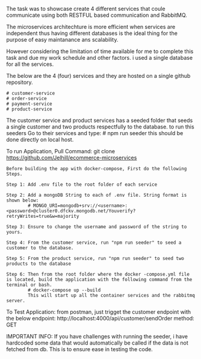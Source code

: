 The task was to showcase create 4 different services that coule communicate using both RESTFUL based communication and RabbitMQ.

The microservices architechture is more efficient when services are independent thus having different databases is the ideal thing for the purpose of easy maintanance ans scalability.

However considering the limitation of time available for me to complete this task and due my work schedule and other factors. i used a single database for all the services. 

The below are the 4 (four) services and they are hosted on a single github repository.

    # customer-service
    # order-service
    # payment-service
    # product-service

The customer service and product services has a seeded folder that seeds a single customer and two products respectfully to the database. to run this seeders Go to their services and type:
    # npm run seeder
    this should be done directly on local host. 


To run Application,
    Pull Command: git clone https://github.com/Jelhill/ecommerce-microservices
    
    Before building the app with docker-compose, First do the following Steps.

    Step 1: Add .env file to the root folder of each service

    Step 2: Add a mongoDB String to each of .env file. String format is shown below:
            # MONGO_URI=mongodb+srv://<username>:<password>@cluster0.dfckv.mongodb.net/Youverify?retryWrites=true&w=majority

    Step 3: Ensure to change the username and password of the string to yours.

    Step 4: From the customer service, run "npm run seeder" to seed a customer to the database. 

    Step 5: From the product service, run "npm run seeder" to seed two products to the database

    Step 6: Then from the root folder where the docker -compose.yml file is located, build the application with the following command from the terminal or bash.
            # docker-compose up --build 
            This will start up all the container services and the rabbitmq server.

To Test Application:
    from postman, just trigget the customer endpoint with the below
        endpoint: http://localhost:4000/api/customer/sendOrder
        method: GET

IMPORTANT INFO: If you have challenges with running the seeder, i have hardcoded some data that would automatically be called if the data is not fetched from db. This is to ensure ease in testing the code. 



